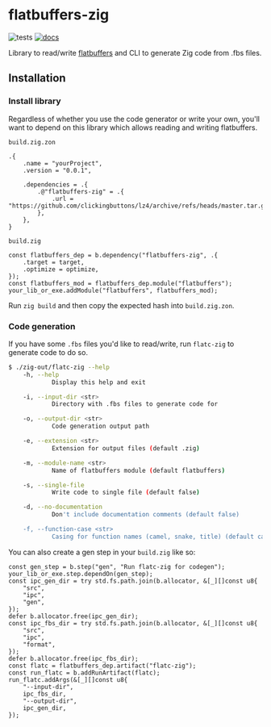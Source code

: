 # flatbuffers-zig

![tests](https://github.com/clickingbuttons/flatbuffers-zig/actions/workflows/test.yml/badge.svg)
[![docs](https://github.com/clickingbuttons/flatbuffers-zig/actions/workflows/publish_docs.yml/badge.svg)](https://clickingbuttons.github.io/flatbuffers-zig)

Library to read/write [flatbuffers](https://flatbuffers.dev/flatbuffers_internals.html) and CLI to generate Zig code from .fbs files.

## Installation

### Install library
Regardless of whether you use the code generator or write your own, you'll want to depend on this
library which allows reading and writing flatbuffers.

`build.zig.zon`
```zig
.{
    .name = "yourProject",
    .version = "0.0.1",

    .dependencies = .{
        .@"flatbuffers-zig" = .{
            .url = "https://github.com/clickingbuttons/lz4/archive/refs/heads/master.tar.gz",
        },
    },
}
```

`build.zig`
```zig
const flatbuffers_dep = b.dependency("flatbuffers-zig", .{
    .target = target,
    .optimize = optimize,
});
const flatbuffers_mod = flatbuffers_dep.module("flatbuffers");
your_lib_or_exe.addModule("flatbuffers", flatbuffers_mod);
```

Run `zig build` and then copy the expected hash into `build.zig.zon`.

### Code generation

If you have some `.fbs` files you'd like to read/write, run `flatc-zig` to generate code to do so.

```sh
$ ./zig-out/flatc-zig --help
    -h, --help
            Display this help and exit

    -i, --input-dir <str>
            Directory with .fbs files to generate code for

    -o, --output-dir <str>
            Code generation output path

    -e, --extension <str>
            Extension for output files (default .zig)

    -m, --module-name <str>
            Name of flatbuffers module (default flatbuffers)

    -s, --single-file
            Write code to single file (default false)

    -d, --no-documentation
            Don't include documentation comments (default false)

    -f, --function-case <str>
            Casing for function names (camel, snake, title) (default camel)
```

You can also create a gen step  in your `build.zig` like so:
```zig
const gen_step = b.step("gen", "Run flatc-zig for codegen");
your_lib_or_exe.step.dependOn(gen_step);
const ipc_gen_dir = try std.fs.path.join(b.allocator, &[_][]const u8{
    "src",
    "ipc",
    "gen",
});
defer b.allocator.free(ipc_gen_dir);
const ipc_fbs_dir = try std.fs.path.join(b.allocator, &[_][]const u8{
    "src",
    "ipc",
    "format",
});
defer b.allocator.free(ipc_fbs_dir);
const flatc = flatbuffers_dep.artifact("flatc-zig");
const run_flatc = b.addRunArtifact(flatc);
run_flatc.addArgs(&[_][]const u8{
    "--input-dir",
    ipc_fbs_dir,
    "--output-dir",
    ipc_gen_dir,
});
```

